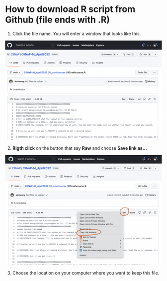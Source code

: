 # How to download R script from Github (file ends with .R)

1. Click the file name. You will enter a window that looks like this.

![](figures/fig1.png)

2. **Rigth click** on the button that say **Raw** and choose **Save link as...**

![](figures/fig2.png)

3. Choose the location on your computer where you want to keep this file. 

